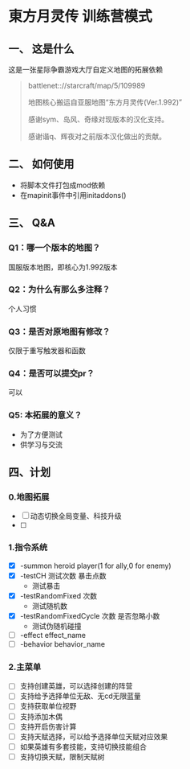 # 東方月灵传 训练营模式

## 一、 这是什么
这是一张星际争霸游戏大厅自定义地图的拓展依赖

> battlenet:://starcraft/map/5/109989
>
> 地图核心搬运自亚服地图“东方月灵传(Ver.1.992)”
>
> 感谢sym、岛风、奇缘对现版本的汉化支持。
>
> 感谢谐q、辉夜对之前版本汉化做出的贡献。

## 二、 如何使用
- 将脚本文件打包成mod依赖
- 在mapinit事件中引用initaddons()

## 三、 Q&A
### Q1：哪一个版本的地图？

国服版本地图，即核心为1.992版本

### Q2：为什么有那么多注释？

个人习惯

### Q3：是否对原地图有修改？

仅限于重写触发器和函数

### Q4：是否可以提交pr？

可以

### Q5: 本拓展的意义？

- 为了方便测试
- 供学习与交流

## 四、计划
### 0.地图拓展
- [ ] 动态切换全局变量、科技升级
- [ ]
### 1.指令系统
- [x] -summon heroid player(1 for ally,0 for enemy)
- [x] -testCH 测试次数 暴击点数
  - 测试暴击
- [x] -testRandomFixed 次数
  - 测试随机数
- [x] -testRandomFixedCycle 次数 是否忽略小数
  - 测试伪随机碰撞
- [ ] -effect effect_name
- [ ] -behavior behavior_name

### 2.主菜单
- [ ] 支持创建英雄，可以选择创建的阵营
- [ ] 支持给予选择单位无敌、无cd无限蓝量
- [ ] 支持获取单位视野
- [ ] 支持添加木偶
- [ ] 支持开启伤害计算
- [ ] 支持天赋选择，可以给予选择单位天赋对应效果
- [ ] 如果英雄有多套技能，支持切换技能组合
- [ ] 支持切换天赋，限制天赋树